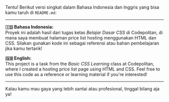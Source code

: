 Tentu! Berikut versi singkat dalam Bahasa Indonesia dan Inggris yang bisa kamu taruh di `README.md`:

---

**🇮🇩 Bahasa Indonesia:**  
Proyek ini adalah hasil dari tugas kelas *Belajar Dasar CSS* di Codepolitan, di mana saya membuat halaman price list hosting menggunakan HTML dan CSS. Silakan gunakan kode ini sebagai referensi atau bahan pembelajaran jika kamu tertarik!

**🇬🇧 English:**  
This project is a task from the *Basic CSS Learning* class at Codepolitan, where I created a hosting price list page using HTML and CSS. Feel free to use this code as a reference or learning material if you're interested!

---

Kalau kamu mau gaya yang lebih santai atau profesional, tinggal bilang aja ya!
